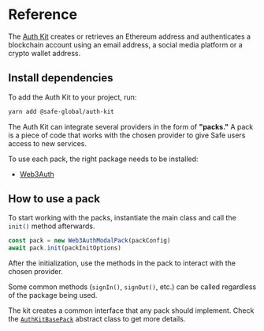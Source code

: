 # Reference

The [Auth Kit](https://github.com/safe-global/safe-core-sdk/tree/main/packages/auth-kit) creates or retrieves an Ethereum address and authenticates a blockchain account using an email address, a social media platform or a crypto wallet address.

## Install dependencies

To add the Auth Kit to your project, run:

```bash
yarn add @safe-global/auth-kit
```

The Auth Kit can integrate several providers in the form of **"packs."** A pack is a piece of code that works with the chosen provider to give Safe users access to new services.

To use each pack, the right package needs to be installed:

- [Web3Auth](./Web3AuthModalPack.md#install)

## How to use a pack

To start working with the packs, instantiate the main class and call the `init()` method afterwards.

```typescript
const pack = new Web3AuthModalPack(packConfig)
await pack.init(packInitOptions)
```

After the initialization, use the methods in the pack to interact with the chosen provider.

Some common methods (`signIn()`, `signOut()`, etc.) can be called regardless of the package being used.

The kit creates a common interface that any pack should implement. Check the [`AuthKitBasePack`](./AuthKitBasePack.md) abstract class to get more details.
